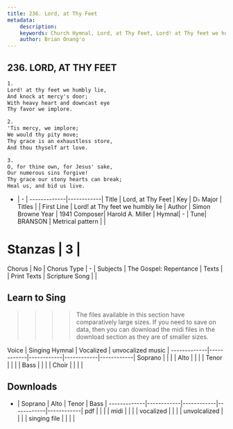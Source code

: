```yaml
---
title: 236. Lord, at Thy Feet
metadata:
    description: 
    keywords: Church Hymnal, Lord, at Thy Feet, Lord! at Thy feet we humbly lie, 
    author: Brian Onang'o
---
```



## 236. LORD, AT THY FEET

```txt
1.
Lord! at thy feet we humbly lie, 
And knock at mercy's door; 
With heavy heart and downcast eye 
Thy favor we implore. 

2.
'Tis mercy, we implore; 
We would thy pity move; 
Thy grace is an exhaustless store, 
And thou thyself art love. 

3.
O, for thine own, for Jesus' sake, 
Our numerous sins forgive! 
Thy grace our stony hearts can break; 
Heal us, and bid us live.

```

- |   -  |
-------------|------------|
Title | Lord, at Thy Feet |
Key | D♭ Major |
Titles |  |
First Line | Lord! at Thy feet we humbly lie |
Author | Simon Browne
Year | 1941
Composer| Harold A. Miller |
Hymnal|  - |
Tune| BRANSON |
Metrical pattern | |
# Stanzas | 3 |
Chorus | No |
Chorus Type | - |
Subjects | The Gospel: Repentance |
Texts |  |
Print Texts | 
Scripture Song |  |
  
## Learn to Sing

>>>> The files available in this section have comparatively large sizes. If you need to save on data, then you can download the midi files in the download section as they are of smaller sizes.

Voice |  Singing Hymnal | Vocalized | unvocalized music |
-------------|------------|------------|------------|------------|
Soprano | | | |
Alto | | | |
Tenor | | | |
Bass | | | |
Choir | | | |

## Downloads

- |  Soprano | Alto | Tenor | Bass |
-------------|------------|------------|------------|------------|
pdf | | | |
midi | | | |
vocalized | | | |
unvolcalized | | | |
singing file | | | |
  